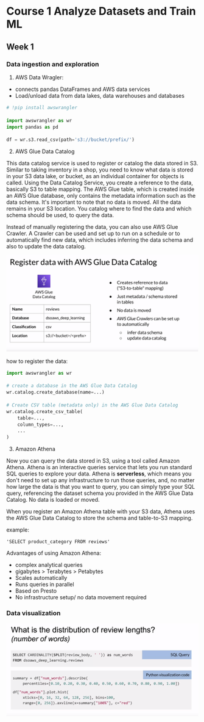# Course 1 Analyze Datasets and Train ML
## Week 1
### Data ingestion and exploration

1. AWS Data Wragler:

- connects pandas DataFrames and AWS data services
- Load/unload data from data lakes, data warehouses and databases

```py
# !pip install awswrangler

import awswrangler as wr
import pandas as pd

df = wr.s3.read_csv(path='s3://bucket/prefix/')
```

2. AWS Glue Data Catalog

This data catalog service is used to register or catalog the data stored in S3. Similar to taking inventory in a shop, you need to know what data is stored in your S3 data lake, or bucket, as an individual container for objects is called. Using the Data Catalog Service, you create a reference to the data, basically S3 to table mapping. The AWS Glue table, which is created inside an AWS Glue database, only contains the metadata information such as the data schema. It's important to note that no data is moved. All the data remains in your S3 location. You catalog where to find the data and which schema should be used, to query the data. 

Instead of manually registering the data, you can also use AWS Glue Crawler. A Crawler can be used and set up to run on a schedule or to automatically find new data, which includes inferring the data schema and also to update the data catalog.

![](./practical_data_science_on_aws_cloud/111.PNG)

how to register the data:
```py
import awswrangler as wr

# create a database in the AWS Glue Data Catalog
wr.catalog.create_database(name=...)

# Create CSV table (metadata only) in the AWS Glue Data Catalog
wr.catalog.create_csv_table(
    table=...,
    column_types=...,
    ...
)
```

3. Amazon Athena

Now you can query the data stored in S3, using a tool called Amazon Athena. Athena is an interactive queries service that lets you run standard SQL queries to explore your data. Athena is **serverless**, which means you don't need to set up any infrastructure to run those queries, and, no matter how large the data is that you want to query, you can simply type your SQL query, referencing the dataset schema you provided in the AWS Glue Data Catalog. No data is loaded or moved.

When you register an Amazon Athena table with your S3 data, Athena uses the AWS Glue Data Catalog to store the schema and table-to-S3 mapping.

example:

```
'SELECT product_category FROM reviews'
```

Advantages of using Amazon Athena:
- complex analytical queries
- gigabytes > Terabytes > Petabytes
- Scales automatically
- Runs queries in parallel
- Based on Presto
- No infrastructure setup/ no data movement required


### Data visualization

![](./practical_data_science_on_aws_cloud/112.PNG)
